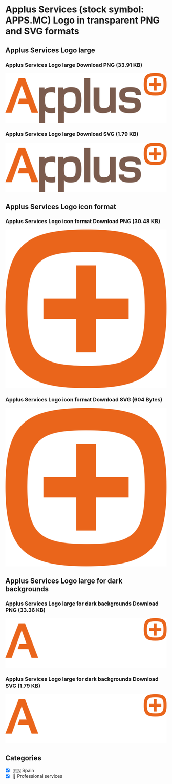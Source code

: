# Applus Services (stock symbol: APPS.MC) Logo in transparent PNG and SVG formats

## Applus Services Logo large

### Applus Services Logo large Download PNG (33.91 KB)

![Applus Services Logo large Download PNG (33.91 KB)](/img/orig/APPS.MC_BIG-d8e4887d.png)

### Applus Services Logo large Download SVG (1.79 KB)

![Applus Services Logo large Download SVG (1.79 KB)](/img/orig/APPS.MC_BIG-83880ab0.svg)

## Applus Services Logo icon format

### Applus Services Logo icon format Download PNG (30.48 KB)

![Applus Services Logo icon format Download PNG (30.48 KB)](/img/orig/APPS.MC-b0098785.png)

### Applus Services Logo icon format Download SVG (604 Bytes)

![Applus Services Logo icon format Download SVG (604 Bytes)](/img/orig/APPS.MC-9b572243.svg)

## Applus Services Logo large for dark backgrounds

### Applus Services Logo large for dark backgrounds Download PNG (33.36 KB)

![Applus Services Logo large for dark backgrounds Download PNG (33.36 KB)](/img/orig/APPS.MC_BIG.D-a9cbef46.png)

### Applus Services Logo large for dark backgrounds Download SVG (1.79 KB)

![Applus Services Logo large for dark backgrounds Download SVG (1.79 KB)](/img/orig/APPS.MC_BIG.D-540194c8.svg)



## Categories
- [x] 🇪🇸 Spain
- [x] 💼 Professional services
